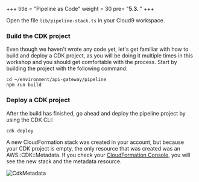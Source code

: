 +++
title = "Pipeline as Code"
weight = 30
pre= "<b>5.3. </b>"
+++

Open the file `lib/pipeline-stack.ts` in your Cloud9 workspace. 

### Build the CDK project

Even though we haven't wrote any code yet, let's get familiar with how to build and deploy a CDK project, as you will be doing it multiple times in this workshop and you should get comfortable with the process. Start by building the project with the following command: 

```
cd ~/environment/api-gateway/pipeline
npm run build
```

### Deploy a CDK project

After the build has finished, go ahead and deploy the pipeline project by using the CDK CLI:

```
cdk deploy
```

A new CloudFormation stack was created in your account, but because your CDK project is empty, the only resource that was created was an AWS::CDK::Metadata. If you check your [CloudFormation Console](https://console.aws.amazon.com/cloudformation/home), you will see the new stack and the metadata resource. 

![CdkMetadata](/images/build-pipeline/cicd-cloudformation.png)